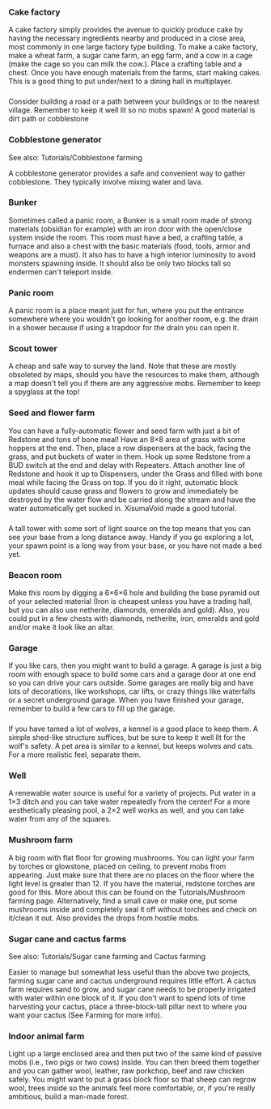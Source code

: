 ### Cake factory
A cake factory simply provides the avenue to quickly produce cake by having the necessary ingredients nearby and produced in a close area, most commonly in one large factory type building. To make a cake factory, make a wheat farm, a sugar cane farm, an egg farm, and a cow in a cage (make the cage so you can milk the cow.). Place a crafting table and a chest. Once you have enough materials from the farms, start making cakes. This is a good thing to put under/next to a dining hall in multiplayer.

### 
Consider building a road or a path between your buildings or to the nearest village. Remember to keep it well lit so no mobs spawn! A good material is dirt path or cobblestone 

### Cobblestone generator
See also: Tutorials/Cobblestone farming

A cobblestone generator provides a safe and convenient way to gather cobblestone. They typically involve mixing water and lava.

### Bunker
Sometimes called a panic room, a Bunker is a small room made of strong materials (obsidian for example) with an iron door with the open/close system inside the room. This room must have a bed, a crafting table, a furnace and also a chest with the basic materials (food, tools, armor and weapons are a must). It also has to have a high interior luminosity to avoid monsters spawning inside. It should also be only two blocks tall so endermen can't teleport inside.

### Panic room
A panic room is a place meant just for fun, where you put the entrance somewhere where you wouldn't go looking for another room, e.g. the drain in a shower because if using a trapdoor for the drain you can open it.

### Scout tower
A cheap and safe way to survey the land. Note that these are mostly obsoleted by maps, should you have the resources to make them, although a map doesn't tell you if there are any aggressive mobs. Remember to keep a spyglass at the top!

### Seed and flower farm
You can have a fully-automatic flower and seed farm with just a bit of Redstone and tons of bone meal! Have an 8×8 area of grass with some hoppers at the end. Then, place a row dispensers at the back, facing the grass, and put buckets of water in them. Hook up some Redstone from a BUD switch at the end and delay with Repeaters. Attach another line of Redstone and hook it up to Dispensers, under the Grass and filled with bone meal while facing the Grass on top. If you do it right, automatic block updates should cause grass and flowers to grow and immediately be destroyed by the water flow and be carried along the stream and have the water automatically get sucked in. XisumaVoid made a good tutorial.

### 
A tall tower with some sort of light source on the top means that you can see your base from a long distance away. Handy if you go exploring a lot, your spawn point is a long way from your base, or you have not made a bed yet.

### Beacon room
Make this room by digging a 6×6×6 hole and building the base pyramid out of your selected material (Iron is cheapest unless you have a trading hall, but you can also use netherite, diamonds, emeralds and gold). Also, you could put in a few chests with diamonds, netherite, iron, emeralds and gold and/or make it look like an altar.

### Garage
If you like cars, then you might want to build a garage. A garage is just a big room with enough space to build some cars and a garage door at one end so you can drive your cars outside. Some garages are really big and have lots of decorations, like workshops, car lifts, or crazy things like waterfalls or a secret underground garage. When you have finished your garage, remember to build a few cars to fill up the garage.

### 
If you have tamed a lot of wolves, a kennel is a good place to keep them. A simple shed-like structure suffices, but be sure to keep it well lit for the wolf's safety. A pet area is similar to a kennel, but keeps wolves and cats. For a more realistic feel, separate them.

### Well
A renewable water source is useful for a variety of projects. Put water in a 1×3 ditch and you can take water repeatedly from the center! For a more aesthetically pleasing pool, a 2×2 well works as well, and you can take water from any of the squares.

### Mushroom farm
A big room with flat floor for growing mushrooms. You can light your farm by torches or glowstone, placed on ceiling, to prevent mobs from appearing. Just make sure that there are no places on the floor where the light level is greater than 12. If you have the material, redstone torches are good for this. More about this can be found on the Tutorials/Mushroom farming page. Alternatively, find a small cave or make one, put some mushrooms inside and completely seal it off without torches and check on it/clean it out. Also provides the drops from hostile mobs.

### Sugar cane and cactus farms
See also: Tutorials/Sugar cane farming and Cactus farming

Easier to manage but somewhat less useful than the above two projects, farming sugar cane and cactus underground requires little effort. A cactus farm requires sand to grow, and sugar cane needs to be properly irrigated with water within one block of it. If you don't want to spend lots of time harvesting your cactus, place a three-block-tall pillar next to where you want your cactus (See Farming for more info).

### Indoor animal farm
Light up a large enclosed area and then put two of the same kind of passive mobs (i.e., two pigs or two cows) inside. You can then breed them together and you can gather wool, leather, raw porkchop, beef and raw chicken safely. You might want to put a grass block floor so that sheep can regrow wool, trees inside so the animals feel more comfortable, or, if you're really ambitious, build a man-made forest.

